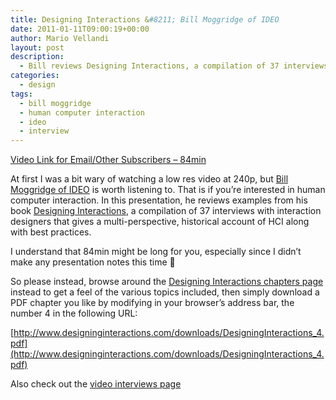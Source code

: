 ```yaml
---
title: Designing Interactions &#8211; Bill Moggridge of IDEO
date: 2011-01-11T09:00:19+00:00
author: Mario Vellandi
layout: post
description:
  - Bill reviews Designing Interactions, a compilation of 37 interviews with interaction designers that gives a multi-perspective, historical account of HCI.
categories:
  - design
tags:
  - bill moggridge
  - human computer interaction
  - ideo
  - interview
---
```

[Video Link for Email/Other Subscribers &#8211; 84min](http://www.youtube.com/watch?v=kVkQYvN4_HA)

At first I was a bit wary of watching a low res video at 240p, but [Bill Moggridge of IDEO](http://en.wikipedia.org/wiki/Bill_Moggridge) is worth listening to. That is if you&#8217;re interested in human computer interaction. In this presentation, he reviews examples from his book [Designing Interactions](http://www.designinginteractions.com/), a compilation of 37 interviews with interaction designers that gives a multi-perspective, historical account of HCI along with best practices.

I understand that 84min might be long for you, especially since I didn&#8217;t make any presentation notes this time 🙂

So please instead, browse around the [Designing Interactions chapters page](http://www.designinginteractions.com/chapters) instead to get a feel of the various topics included, then simply download a PDF chapter you like by modifying in your browser&#8217;s address bar, the number 4 in the following URL:

[http://www.designinginteractions.com/downloads/DesigningInteractions_4.pdf](http://www.designinginteractions.com/downloads/DesigningInteractions_4.pdf)

Also check out the [video interviews page](http://www.designinginteractions.com/interviews)
